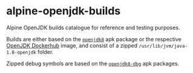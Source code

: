 # alpine-openjdk-builds

Alpine OpenJDK builds catalogue for reference and testing purposes.

Builds are either based on the [`openjdk8`][1] apk package or the respective [OpenJDK Dockerhub][2] image, and consist of a zipped `/usr/lib/jvm/java-1.8-openjdk` folder.

Zipped debug symbols are based on the [`openjdk8-dbg`][3] apk packages.

[1]: https://pkgs.alpinelinux.org/package/v3.8/community/x86/openjdk8
[2]: https://hub.docker.com/_/openjdk
[3]: https://pkgs.alpinelinux.org/package/v3.8/community/x86/openjdk8-dbg
